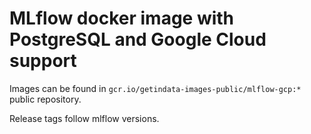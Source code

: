 # MLflow docker image with PostgreSQL and Google Cloud support


Images can be found in `gcr.io/getindata-images-public/mlflow-gcp:*` public repository.

Release tags follow mlflow versions.

